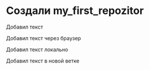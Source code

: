 ﻿# Создали my_first_repozitor

Добавил текст

Добавил текст через браузер

Добавил текст локально

Добавил текст в новой ветке